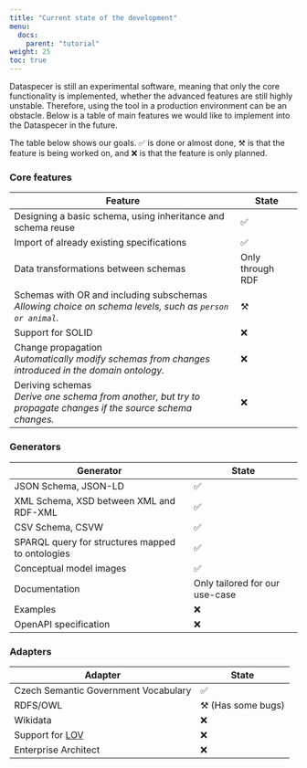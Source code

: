 ```yaml
---
title: "Current state of the development"
menu:
  docs:
    parent: "tutorial"
weight: 25
toc: true
---
```


Dataspecer is still an experimental software, meaning that only the core functionality is implemented, whether the advanced features are still highly unstable. Therefore, using the tool in a production environment can be an obstacle. Below is a table of main features we would like to implement into the Dataspecer in the future.

The table below shows our goals. ✅ is done or almost done, ⚒ is that the feature is being worked on, and ❌ is that the feature is only planned.

### Core features

| Feature | State |
|--|--|
| Designing a basic schema, using inheritance and schema reuse | ✅ |
| Import of already existing specifications | ✅ |
| Data transformations between schemas | Only through RDF  |
| Schemas with OR and including subschemas <br /> _Allowing choice on schema levels, such as `person or animal`._ | ⚒ |
| Support for SOLID | ❌ |
| Change propagation <br /> _Automatically modify schemas from changes introduced in the domain ontology._ | ❌ |
| Deriving schemas <br /> _Derive one schema from another, but try to propagate changes if the source schema changes._ | ❌ |

### Generators
| Generator | State |
|--|--|
| JSON Schema, JSON-LD | ✅ |
| XML Schema, XSD between XML and RDF-XML | ✅ |
| CSV Schema, CSVW | ✅ |
| SPARQL query for structures mapped to ontologies | ✅ |
| Conceptual model images | ✅ |
| Documentation | Only tailored for our use-case |
| Examples | ❌ |
| OpenAPI specification | ❌ |

### Adapters
| Adapter | State |
|--|--|
| Czech Semantic Government Vocabulary | ✅ |
| RDFS/OWL | ⚒ (Has some bugs) |
| Wikidata | ❌ |
| Support for [LOV](https://lov.linkeddata.es/) | ❌ |
| Enterprise Architect | ❌ |
